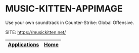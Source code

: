 # MUSIC-KITTEN-APPIMAGE
 
 Use your own soundtrack in Counter-Strike: Global Offensive.
 
 SITE: https://musickitten.net/

 | [Applications](https://portable-linux-apps.github.io/apps.html) | [Home](https://portable-linux-apps.github.io)
 | --- | --- |

